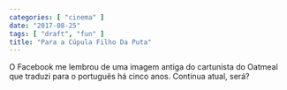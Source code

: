 ```yaml
---
categories: [ "cinema" ]
date: "2017-08-25"
tags: [ "draft", "fun" ]
title: "Para a Cúpula Filho Da Puta"
---
```

O Facebook me lembrou de uma imagem antiga do cartunista do Oatmeal que
traduzi para o português há cinco anos. Continua atual, será?


